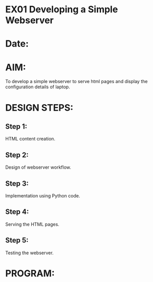 # EX01 Developing a Simple Webserver

# Date:
# AIM:
To develop a simple webserver to serve html pages and display the configuration details of laptop.

# DESIGN STEPS:
## Step 1:
HTML content creation.

## Step 2:
Design of webserver workflow.

## Step 3:
Implementation using Python code.

## Step 4:
Serving the HTML pages.

## Step 5:
Testing the webserver.

# PROGRAM:
<!DOCTYPE html>
<html lang="en">
<head>
    <meta charset="UTF-8">
    <meta name="viewport" content="width=device-width, initial-scale=1.0">
    <meta http-equiv="X-UA-Compatible" content="ie=edge">
    <title>Lenovo ThinkPad Gen 16 </title>
    <link rel="stylesheet" href="styles.css">
    <style>
        
       body {
           font-family: 'Arial', sans-serif;
           background-color:#333;
       }
       .container {
           width: 80%;
           margin: 0 auto;
       }
       header {
           background-color:cornflowerblue;
           color: white;
           padding: 20px 0;
           text-align: center;
       }
       header h1 {
           font: size 3em;;
       }
       .specs {
           background-color: white;
           margin-top: 60px;
           border-radius: 7px;
       }
       table {
           width: 100%;
           border-collapse: collapse;
       }
       th {
           padding: 12px;
           text-align:left;
           border-bottom: 1px solid #ddd;
           background-color:cornflowerblue;
           color: white;
       }
       td {
           background-color: #f9f9f9;
           padding: 12px;
           text-align:center;
           border-bottom: 1px solid #ddd;
       }
       tr {
           background-color: #f1f1f1;
       }
       footer {
           background-color:cornflowerblue; 
           color: white;
           text-align: center;
           margin-top: 100px;
           padding: 1px;
       }
       </style>
</head>
<body>
    <div class="container">
        <header>
            <h1>Lenovo ThinkPad Gen 16</h1>
        </header>
        
        <section class="specs">
            <table>
                <tr>
                    <th>Processor</th>
                    <td>Intel Core i5</td>
                </tr>
                <tr>
                    <th>Display</th>
                    <td>16-inch WQXGA</td>
                </tr>
                <tr>
                    <th>Memory</th>
                    <td>16GB DDR4 RAM</td>
                </tr>
                <tr>
                    <th>Storage</th>
                    <td>512GB SSD </td>
                </tr>
                <tr>
                    <th>Graphics</th>
                    <td>Intel Iris Xe Graphics</td>
                </tr>
                <tr>
                    <th>Operating System</th>
                    <td>Windows 11 </td>
                </tr>
                <tr>
                    <th>Battery</th>
                    <td>57Wh, up to 10 hours</td>
                </tr>
                <tr>
                    <th>Weight</th>
                    <td>1.67 kg </td>
                </tr>
                <tr>
                    <th>Ports</th>
                    <td>2 x USB 3.2, 2 x USB-C, HDMI, Ethernet</td>
                </tr>
                <tr>
                    <th>Camera</th>
                    <td>1080p HD webcam</td>
                </tr>
                 <tr>
                    <th>Color</th>
                    <td>Black</td>
                </tr>
            </table>
        </section>
        <footer>
            <p>&copy; 2024 Lenovo. All rights reserved.</p>
        </footer>
    </div>
  
</body>
</html>
# OUTPUT:
![Screenshot 2024-11-22 101707](https://github.com/user-attachments/assets/c137c5cb-215e-4f97-9931-9dd23e2aabae)



# RESULT:
The program for implementing simple webserver is executed successfully.
